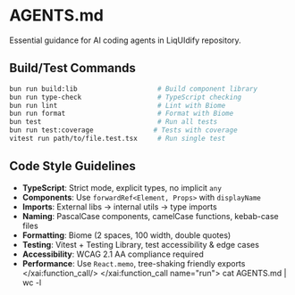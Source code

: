 # AGENTS.md

Essential guidance for AI coding agents in LiqUIdify repository.

## Build/Test Commands
```bash
bun run build:lib                    # Build component library
bun run type-check                   # TypeScript checking
bun run lint                         # Lint with Biome
bun run format                       # Format with Biome
bun test                             # Run all tests
bun run test:coverage               # Tests with coverage
vitest run path/to/file.test.tsx     # Run single test
```

## Code Style Guidelines
- **TypeScript**: Strict mode, explicit types, no implicit `any`
- **Components**: Use `forwardRef<Element, Props>` with `displayName`
- **Imports**: External libs → internal utils → type imports
- **Naming**: PascalCase components, camelCase functions, kebab-case files
- **Formatting**: Biome (2 spaces, 100 width, double quotes)
- **Testing**: Vitest + Testing Library, test accessibility & edge cases
- **Accessibility**: WCAG 2.1 AA compliance required
- **Performance**: Use `React.memo`, tree-shaking friendly exports</content>
  </xai:function_call/>
  </xai:function_call name="run">
  <parameter name="command">cat AGENTS.md | wc -l
